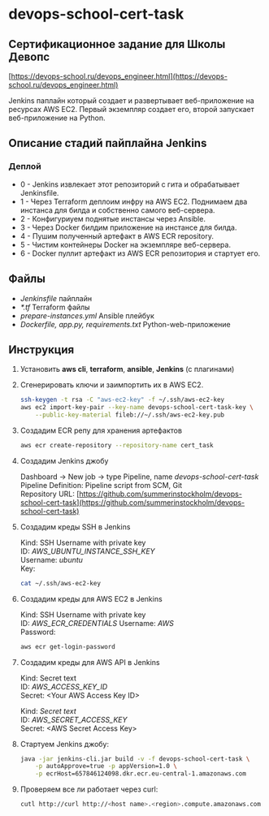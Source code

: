 # devops-school-cert-task

## Сертификационное задание для Школы Девопс

[https://devops-school.ru/devops_engineer.html](https://devops-school.ru/devops_engineer.html)

Jenkins паплайн который создает и развертывает веб-приложение на ресурсах AWS EC2. Первый экземпляр создает его, второй запускает веб-приложение на Python.

## Описание стадий пайплайна Jenkins

### Деплой

* 0 - Jenkins извлекает этот репозиторий c гита и обрабатывает Jenkinsfile.
* 1 - Через Terraform деплоим инфру на AWS EC2. Поднимаем два инстанса для билда и собственно самого веб-сервера.
* 2 - Конфигуриуем поднятые инстансы через Ansible.
* 3 - Через Docker билдим приложение на инстансе для билда.
* 4 - Пушим полученный артефакт в AWS ECR repository.
* 5 - Чистим контейнеры Docker на экземпляре веб-сервера.
* 6 - Docker пуллит артефакт из AWS ECR репозитория и стартует его.

## Файлы

* *Jenkinsfile* пайплайн
* *\*.tf* Terraform файлы
* *prepare-instances.yml* Ansible плейбук
* *Dockerfile, app.py, requirements.txt* Python-web-приложение

## Инструкция

1. Установить **aws cli**, **terraform**, **ansible**, **Jenkins** (c плагинами)
2. Сгенерировать ключи и заимпортить их в AWS EC2.

    ```bash
    ssh-keygen -t rsa -C "aws-ec2-key" -f ~/.ssh/aws-ec2-key
    aws ec2 import-key-pair --key-name devops-school-cert-task-key \
        --public-key-material fileb://~/.ssh/aws-ec2-key.pub
    ```

3. Создадим ECR репу для хранения артефактов

    ```bash
    aws ecr create-repository --repository-name cert_task
    ```

4. Создадим Jenkins джобу

   Dashboard -> New job -> type Pipeline, name *devops-school-cert-task*  
   Pipeline Definition: Pipeline script from SCM, Git  
   Repository URL: [https://github.com/summerinstockholm/devops-school-cert-task](https://github.com/summerinstockholm/devops-school-cert-task)

5. Создадим креды SSH в Jenkins

   Kind: SSH Username with private key  
   ID: *AWS_UBUNTU_INSTANCE_SSH_KEY*  
   Username: *ubuntu*  
   Key:

    ```bash
    cat ~/.ssh/aws-ec2-key
    ```

6. Создадим креды для AWS EC2 в Jenkins

   Kind: SSH Username with private key  
   ID: *AWS_ECR_CREDENTIALS*
   Username: *AWS*  
   Password:

    ```bash
    aws ecr get-login-password
    ```

7. Создадим креды для AWS API в Jenkins

   Kind: Secret text  
   ID: *AWS_ACCESS_KEY_ID*  
   Secret: \<Your AWS Access Key ID\>  

   Kind: *Secret text*  
   ID: *AWS_SECRET_ACCESS_KEY*  
   Secret: \<AWS Secret Access Key\>  

8. Стартуем Jenkins джобу:

    ```bash
    java -jar jenkins-cli.jar build -v -f devops-school-cert-task \
        -p autoApprove=true -p appVersion=1.0 \
        -p ecrHost=657846124098.dkr.ecr.eu-central-1.amazonaws.com
    ```

9. Проверяем все ли работает через curl:

    ```bash
    cutl http://curl http://<host name>.<region>.compute.amazonaws.com
    ```